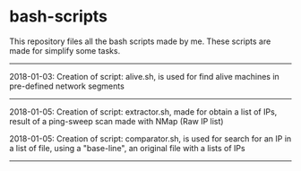 # bash-scripts

This repository files all the bash scripts made by me.
These scripts are made for simplify some tasks.

---

2018-01-03: Creation of script: alive.sh, is used for find alive machines in pre-defined network segments

---

2018-01-05: Creation of script: extractor.sh, made for obtain a list of IPs, result of a ping-sweep scan made with NMap (Raw IP list)

2018-01-05: Creation of script: comparator.sh, is used for search for an IP in a list of file, using a "base-line", an original file with a lists of IPs

---
